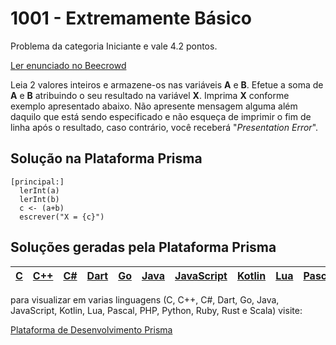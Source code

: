 # 1001 - Extremamente Básico

Problema da categoria Iniciante e vale 4.2 pontos.

[Ler enunciado no Beecrowd](https://www.beecrowd.com.br/judge/en/problems/view/1001)


Leia 2 valores inteiros e armazene-os nas variáveis **A** e **B**. Efetue a soma de **A** e **B** atribuindo o seu resultado na variável **X**. Imprima **X** conforme exemplo apresentado abaixo. Não apresente mensagem alguma além daquilo que está sendo especificado e não esqueça de imprimir o fim de linha após o resultado, caso contrário, você receberá "*Presentation Error*".

## Solução na Plataforma Prisma
``` 
[principal:]
  lerInt(a)
  lerInt(b)
  c <- (a+b)
  escrever("X = {c}")
```

## Soluções geradas pela Plataforma Prisma

|[C](https://www.prisma.dev.br/tela-demo-transpilado.html?idDemo=1001&categoria=Iniciante&idTarget=1)|[C++](https://www.prisma.dev.br/tela-demo-transpilado.html?idDemo=1001&categoria=Iniciante&idTarget=2)|[C#](https://www.prisma.dev.br/tela-demo-transpilado.html?idDemo=1001&categoria=Iniciante&idTarget=3)|[Dart](https://www.prisma.dev.br/tela-demo-transpilado.html?idDemo=1001&categoria=Iniciante&idTarget=4)|[Go](https://www.prisma.dev.br/tela-demo-transpilado.html?idDemo=1001&categoria=Iniciante&idTarget=5)|[Java](https://www.prisma.dev.br/tela-demo-transpilado.html?idDemo=1001&categoria=Iniciante&idTarget=6)|[JavaScript](https://www.prisma.dev.br/tela-demo-transpilado.html?idDemo=1001&categoria=Iniciante&idTarget=7)|[Kotlin](https://www.prisma.dev.br/tela-demo-transpilado.html?idDemo=1001&categoria=Iniciante&idTarget=8)|[Lua](https://www.prisma.dev.br/tela-demo-transpilado.html?idDemo=1001&categoria=Iniciante&idTarget=9)|[Pascal](https://www.prisma.dev.br/tela-demo-transpilado.html?idDemo=1001&categoria=Iniciante&idTarget=10)|[PHP](https://www.prisma.dev.br/tela-demo-transpilado.html?idDemo=1001&categoria=Iniciante&idTarget=11)|[Python](https://www.prisma.dev.br/tela-demo-transpilado.html?idDemo=1001&categoria=Iniciante&idTarget=12)|[Ruby](https://www.prisma.dev.br/tela-demo-transpilado.html?idDemo=1001&categoria=Iniciante&idTarget=13)|[Rust](https://www.prisma.dev.br/tela-demo-transpilado.html?idDemo=1001&categoria=Iniciante&idTarget=14)|[Scala](https://www.prisma.dev.br/tela-demo-transpilado.html?idDemo=1001&categoria=Iniciante&idTarget=15)|
 --- | --- | --- | --- | --- | --- | --- | --- | --- | --- | --- | --- | --- | --- | --- |

para visualizar em varias linguagens (C, C++, C#, Dart, Go, Java, JavaScript, Kotlin, Lua, Pascal, PHP, Python, Ruby, Rust e Scala) visite:

[Plataforma de Desenvolvimento Prisma](https://www.prisma.dev.br/tela-demo.html?idDemo=1001&categoria=Iniciante)
